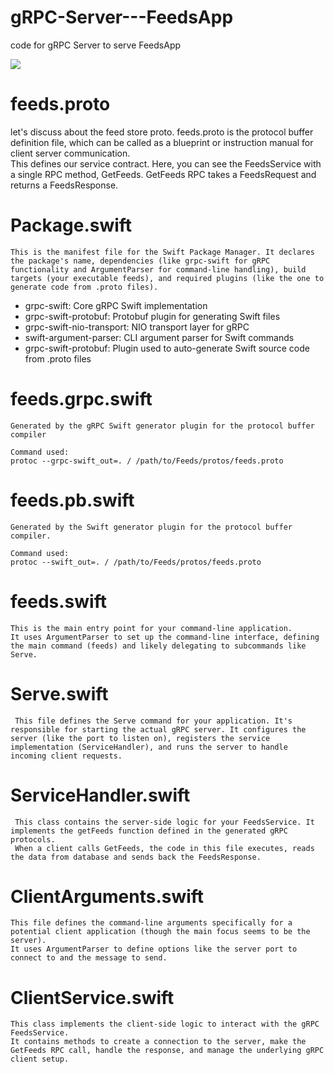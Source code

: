 # gRPC-Server---FeedsApp

code for gRPC Server to serve FeedsApp

<p>
<img src="https://github.com/ArshwinDenuevLal/gRPC-Server---FeedsApp/blob/main/Feeds/FeedsServerProcessFlowDiagram.png?raw=true"></p>


# feeds.proto

let's discuss about the feed store proto.
feeds.proto is the protocol buffer definition file, which can be called as a blueprint or instruction manual for client server communication.  
This defines our service contract. Here, you can see the FeedsService with a single RPC method, GetFeeds. 
GetFeeds RPC takes a FeedsRequest and returns a FeedsResponse.


# Package.swift

    This is the manifest file for the Swift Package Manager. It declares the package's name, dependencies (like grpc-swift for gRPC functionality and ArgumentParser for command-line handling), build targets (your executable feeds), and required plugins (like the one to generate code from .proto files).

  - grpc-swift: Core gRPC Swift implementation
  - grpc-swift-protobuf: Protobuf plugin for generating Swift files
  - grpc-swift-nio-transport: NIO transport layer for gRPC
  - swift-argument-parser: CLI argument parser for Swift commands
  - grpc-swift-protobuf: Plugin used to auto-generate Swift source code from .proto files


# feeds.grpc.swift

    Generated by the gRPC Swift generator plugin for the protocol buffer compiler
    
    Command used:
    protoc --grpc-swift_out=. / /path/to/Feeds/protos/feeds.proto



# feeds.pb.swift

    Generated by the Swift generator plugin for the protocol buffer compiler.
    
    Command used:
    protoc --swift_out=. / /path/to/Feeds/protos/feeds.proto



# feeds.swift

    This is the main entry point for your command-line application. 
    It uses ArgumentParser to set up the command-line interface, defining the main command (feeds) and likely delegating to subcommands like Serve.


# Serve.swift

     This file defines the Serve command for your application. It's responsible for starting the actual gRPC server. It configures the server (like the port to listen on), registers the service implementation (ServiceHandler), and runs the server to handle incoming client requests.


# ServiceHandler.swift

     This class contains the server-side logic for your FeedsService. It implements the getFeeds function defined in the generated gRPC protocols. 
     When a client calls GetFeeds, the code in this file executes, reads the data from database and sends back the FeedsResponse.


# ClientArguments.swift

    This file defines the command-line arguments specifically for a potential client application (though the main focus seems to be the server). 
    It uses ArgumentParser to define options like the server port to connect to and the message to send.


# ClientService.swift 
    This class implements the client-side logic to interact with the gRPC FeedsService. 
    It contains methods to create a connection to the server, make the GetFeeds RPC call, handle the response, and manage the underlying gRPC client setup.
